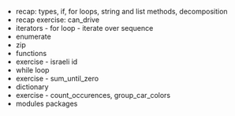 - recap: types, if, for loops, string and list methods, decomposition
- recap exercise: can_drive
- iterators - for loop - iterate over sequence
- enumerate
- zip
- functions
- exercise - israeli id
- while loop
- exercise - sum_until_zero
- dictionary
- exercise - count_occurences, group_car_colors
- modules packages

